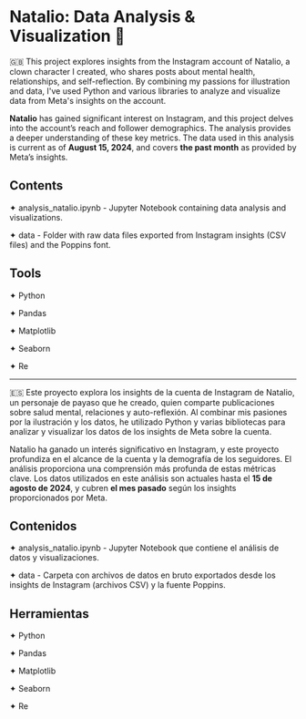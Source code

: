 # Natalio: Data Analysis & Visualization 🤡 
🇬🇧
This project explores insights from the Instagram account of Natalio, a clown character I created, who shares posts about mental health, relationships, and self-reflection. By combining my passions for illustration and data, I've used Python and various libraries to analyze and visualize data from Meta's insights on the account.


**Natalio** has gained significant interest on Instagram, and this project delves into the account’s reach and follower demographics. The analysis provides a deeper understanding of these key metrics. The data used in this analysis is current as of **August 15, 2024**, and covers **the past month** as provided by Meta’s insights.


## Contents
  ✦ analysis_natalio.ipynb - Jupyter Notebook containing data analysis and visualizations.
  
  ✦ data - Folder with raw data files exported from Instagram insights (CSV files) and the Poppins font.

## Tools
  ✦ Python
  
  ✦ Pandas
  
  ✦ Matplotlib
  
  ✦ Seaborn
  
  ✦ Re
________________________________________________________________________________
 
🇪🇸
Este proyecto explora los insights de la cuenta de Instagram de Natalio, un personaje de payaso que he creado, quien comparte publicaciones sobre salud mental, relaciones y auto-reflexión. Al combinar mis pasiones por la ilustración y los datos, he utilizado Python y varias bibliotecas para analizar y visualizar los datos de los insights de Meta sobre la cuenta.

Natalio ha ganado un interés significativo en Instagram, y este proyecto profundiza en el alcance de la cuenta y la demografía de los seguidores. El análisis proporciona una comprensión más profunda de estas métricas clave. Los datos utilizados en este análisis son actuales hasta el **15 de agosto de 2024**, y cubren **el mes pasado** según los insights proporcionados por Meta.

## Contenidos

✦ analysis_natalio.ipynb - Jupyter Notebook que contiene el análisis de datos y visualizaciones.

✦ data - Carpeta con archivos de datos en bruto exportados desde los insights de Instagram (archivos CSV) y la fuente Poppins.

## Herramientas

✦ Python

✦ Pandas

✦ Matplotlib

✦ Seaborn

✦ Re


  
